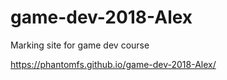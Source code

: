 # game-dev-2018-Alex
Marking site for game dev course



https://phantomfs.github.io/game-dev-2018-Alex/

